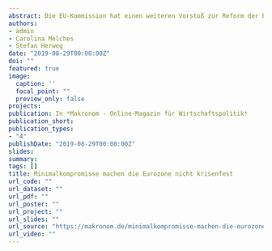 ```yaml
---
abstract: Die EU-Kommission hat einen weiteren Vorstoß zur Reform der Eurozone gemacht und reagiert damit auch auf die eingetrübte konjunkturelle Lage. Denn ein Rückfall in die Rezession ist nicht ausgeschlossen – und würde offenbaren, dass die Währungsunion 20 Jahre nach ihrer Gründung immer noch nicht krisenfest und der Reformprozess ins Stocken geraten ist.
authors:
- admin
- Carolina Melches
- Stefan Herweg
date: "2019-08-29T00:00:00Z"
doi: ""
featured: true
image:
  caption: ''
  focal_point: ""
  preview_only: false
projects:
publication: In *Makronom - Online-Magazin für Wirtschaftspolitik*
publication_short: 
publication_types:
- "4"
publishDate: "2019-08-29T00:00:00Z"
slides: 
summary: 
tags: []
title: Minimalkompromisse machen die Eurozone nicht krisenfest
url_code: ""
url_dataset: ""
url_pdf: ""
url_poster: ""
url_project: ""
url_slides: ""
url_source: "https://makronom.de/minimalkompromisse-machen-die-eurozone-nicht-krisenfest-32779"
url_video: ""
---
```




